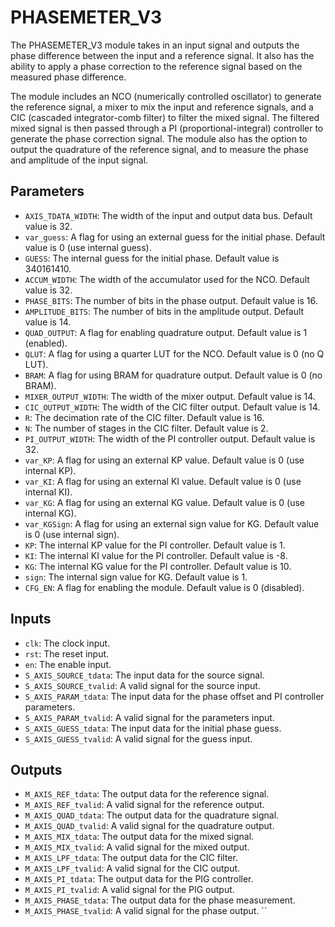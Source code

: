 # PHASEMETER_V3

The PHASEMETER_V3 module takes in an input signal and outputs the phase difference between the input and a reference signal. It also has the ability to apply a phase correction to the reference signal based on the measured phase difference.

The module includes an NCO (numerically controlled oscillator) to generate the reference signal, a mixer to mix the input and reference signals, and a CIC (cascaded integrator-comb filter) to filter the mixed signal. The filtered mixed signal is then passed through a PI (proportional-integral) controller to generate the phase correction signal. The module also has the option to output the quadrature of the reference signal, and to measure the phase and amplitude of the input signal.
## Parameters
- `AXIS_TDATA_WIDTH`: The width of the input and output data bus. Default value is 32.
- `var_guess`: A flag for using an external guess for the initial phase. Default value is 0 (use internal guess).
- `GUESS`: The internal guess for the initial phase. Default value is 340161410.
- `ACCUM_WIDTH`: The width of the accumulator used for the NCO. Default value is 32.
- `PHASE_BITS`: The number of bits in the phase output. Default value is 16.
- `AMPLITUDE_BITS`: The number of bits in the amplitude output. Default value is 14.
- `QUAD_OUTPUT`: A flag for enabling quadrature output. Default value is 1 (enabled).
- `QLUT`: A flag for using a quarter LUT for the NCO. Default value is 0 (no Q LUT).
- `BRAM`: A flag for using BRAM for quadrature output. Default value is 0 (no BRAM).
- `MIXER_OUTPUT_WIDTH`: The width of the mixer output. Default value is 14.
- `CIC_OUTPUT_WIDTH`: The width of the CIC filter output. Default value is 14.
- `R`: The decimation rate of the CIC filter. Default value is 16.
- `N`: The number of stages in the CIC filter. Default value is 2.
- `PI_OUTPUT_WIDTH`: The width of the PI controller output. Default value is 32.
- `var_KP`: A flag for using an external KP value. Default value is 0 (use internal KP).
- `var_KI`: A flag for using an external KI value. Default value is 0 (use internal KI).
- `var_KG`: A flag for using an external KG value. Default value is 0 (use internal KG).
- `var_KGSign`: A flag for using an external sign value for KG. Default value is 0 (use internal sign).
- `KP`: The internal KP value for the PI controller. Default value is 1.
- `KI`: The internal KI value for the PI controller. Default value is -8.
- `KG`: The internal KG value for the PI controller. Default value is 10.
- `sign`: The internal sign value for KG. Default value is 1.
- `CFG_EN`: A flag for enabling the module. Default value is 0 (disabled).

## Inputs
- `clk`: The clock input.
- `rst`: The reset input.
- `en`: The enable input.
- `S_AXIS_SOURCE_tdata`: The input data for the source signal.
- `S_AXIS_SOURCE_tvalid`: A valid signal for the source input.
- `S_AXIS_PARAM_tdata`: The input data for the phase offset and PI controller parameters.
- `S_AXIS_PARAM_tvalid`: A valid signal for the parameters input.
- `S_AXIS_GUESS_tdata`: The input data for the initial phase guess.
- `S_AXIS_GUESS_tvalid`: A valid signal for the guess input.

## Outputs
- `M_AXIS_REF_tdata`: The output data for the reference signal.
- `M_AXIS_REF_tvalid`: A valid signal for the reference output.
- `M_AXIS_QUAD_tdata`: The output data for the quadrature signal.
- `M_AXIS_QUAD_tvalid`: A valid signal for the quadrature output.
- `M_AXIS_MIX_tdata`: The output data for the mixed signal.
- `M_AXIS_MIX_tvalid`: A valid signal for the mixed output.
- `M_AXIS_LPF_tdata`: The output data for the CIC filter.
- `M_AXIS_LPF_tvalid`: A valid signal for the CIC output.
- `M_AXIS_PI_tdata`: The output data for the PIG controller.
- `M_AXIS_PI_tvalid`: A valid signal for the PIG output.
- `M_AXIS_PHASE_tdata`: The output data for the phase measurement.
- `M_AXIS_PHASE_tvalid`: A valid signal for the phase output.
``

